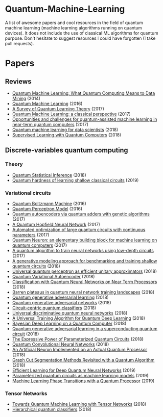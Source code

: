 # Quantum-Machine-Learning

A list of awesome papers and cool resources in the field of quantum machine learning (machine learning algorithms running on quantum devices). It does not include the use of classical ML algorithms for quantum purpose. Don't hesitate to suggest resources I could have forgotten (I take pull requests).

# Papers

## Reviews

* [Quantum Machine Learning: What Quantum Computing Means to Data Mining](https://www.researchgate.net/publication/264825604_Quantum_Machine_Learning_What_Quantum_Computing_Means_to_Data_Mining) (2014)
* [Quantum Machine Learning](https://arxiv.org/abs/1611.09347v2) (2016)
* [A Survey of Quantum Learning Theory](https://arxiv.org/abs/1701.06806) (2017)
* [Quantum Machine Learning: a classical perspective](https://arxiv.org/abs/1707.08561) (2017)
* [Opportunities and challenges for quantum-assisted machine learning in near-term quantum computers](https://arxiv.org/abs/1708.09757) (2017)
* [Quantum machine learning for data scientists](https://arxiv.org/abs/1804.10068) (2018)
* [Supervised Learning with Quantum Computers](https://www.springer.com/gp/book/9783319964232) (2018)

## Discrete-variables quantum computing

### Theory

* [Quantum Statistical Inference](https://arxiv.org/abs/1812.04877) (2018)
* [Quantum hardness of learning shallow classical circuits](https://arxiv.org/abs/1903.02840) (2019)

### Variational circuits

* [Quantum Boltzmann Machine](https://arxiv.org/abs/1601.02036) (2016)
* [Quantum Perceptron Model](https://arxiv.org/abs/1602.04799) (2016)
* [Quantum autoencoders via quantum adders with genetic algorithms](https://arxiv.org/abs/1709.07409) (2017)
* [A Quantum Hopfield Neural Network](https://arxiv.org/abs/1710.03599) (2017)
* [Automated optimization of large quantum circuits with continuous parameters](https://arxiv.org/abs/1710.07345) (2017)
* [Quantum Neuron: an elementary building block for machine learning on quantum computers](https://arxiv.org/abs/1711.11240) (2017)
* [A quantum algorithm to train neural networks using low-depth circuits](https://arxiv.org/abs/1712.05304) (2017)
* [A generative modeling approach for benchmarking and training shallow quantum circuits](https://arxiv.org/abs/1801.07686) (2018)
* [Universal quantum perceptron as efficient unitary approximators](https://arxiv.org/abs/1801.00934) (2018)
* [Quantum Variational Autoencoder](https://arxiv.org/abs/1802.05779) (2018)
* [Classification with Quantum Neural Networks on Near Term Processors](https://arxiv.org/abs/1802.06002) (2018)
* [Barren plateaus in quantum neural network training landscapes](https://arxiv.org/abs/1803.11173) (2018)
* [Quantum generative adversarial learning](https://arxiv.org/abs/1804.09139) (2018)
* [Quantum generative adversarial networks](https://arxiv.org/abs/1804.08641) (2018)
* [Circuit-centric quantum classifiers](https://arxiv.org/abs/1804.00633) (2018)
* [Universal discriminative quantum neural networks](https://arxiv.org/abs/1805.08654) (2018)
* [A Universal Training Algorithm for Quantum Deep Learning](https://arxiv.org/abs/1806.09729) (2018)
* [Bayesian Deep Learning on a Quantum Computer](https://arxiv.org/abs/1806.11463) (2018)
* [Quantum generative adversarial learning in a superconducting quantum circuit](https://arxiv.org/abs/1808.02893) (2018)
* [The Expressive Power of Parameterized Quantum Circuits](https://arxiv.org/abs/1810.11922) (2018)
* [Quantum Convolutional Neural Networks](https://arxiv.org/abs/1810.03787) (2018)
* [An Artificial Neuron Implemented on an Actual Quantum Processor](https://arxiv.org/pdf/1811.02266.pdf) (2018)
* [Graph Cut Segmentation Methods Revisited with a Quantum Algorithm](https://arxiv.org/abs/1812.03050) (2018)
* [Efficient Learning for Deep Quantum Neural Networks](https://arxiv.org/abs/1902.10445) (2019)
* [Parameterized quantum circuits as machine learning models](https://arxiv.org/abs/1906.07682) (2019)
* [Machine Learning Phase Transitions with a Quantum Processor](https://arxiv.org/abs/1906.10155) (2019)

### Tensor Networks

* [Towards Quantum Machine Learning with Tensor Networks](https://arxiv.org/abs/1803.11537) (2018)
* [Hierarchical quantum classifiers](https://arxiv.org/abs/1804.03680v1) (2018)
